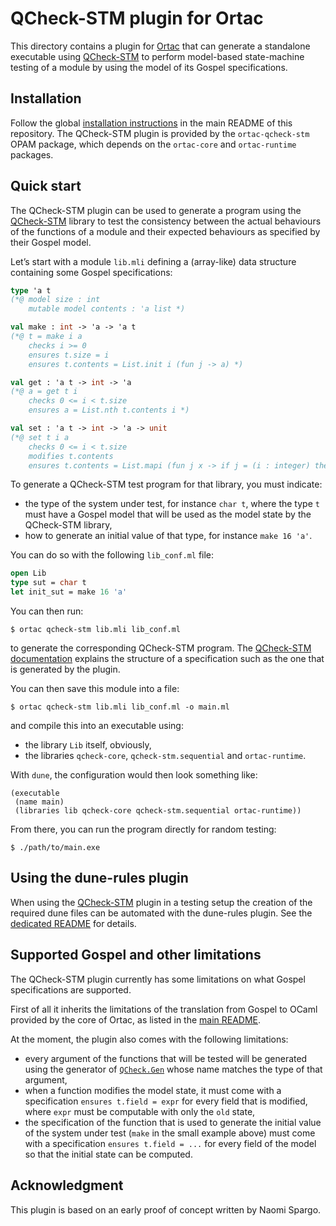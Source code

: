 # QCheck-STM plugin for Ortac

This directory contains a plugin for [Ortac] that can generate a
standalone executable using [QCheck-STM] to perform model-based
state-machine testing of a module by using the model of its Gospel
specifications.

[Ortac]: ../../README.md
[QCheck-STM]: https://ocaml-multicore.github.io/multicoretests/

## Installation

Follow the global [installation instructions] in the main README of
this repository. The QCheck-STM plugin is provided by the
`ortac-qcheck-stm` OPAM package, which depends on the `ortac-core` and
`ortac-runtime` packages.

[installation instructions]: ../../README.md#installation


## Quick start

The QCheck-STM plugin can be used to generate a program using the
[QCheck-STM] library to test the consistency between the actual
behaviours of the functions of a module and their expected behaviours
as specified by their Gospel model.

Let’s start with a module `lib.mli` defining a (array-like) data
structure containing some Gospel specifications:

```ocaml
type 'a t
(*@ model size : int
    mutable model contents : 'a list *)

val make : int -> 'a -> 'a t
(*@ t = make i a
    checks i >= 0
    ensures t.size = i
    ensures t.contents = List.init i (fun j -> a) *)

val get : 'a t -> int -> 'a
(*@ a = get t i
    checks 0 <= i < t.size
    ensures a = List.nth t.contents i *)

val set : 'a t -> int -> 'a -> unit
(*@ set t i a
    checks 0 <= i < t.size
    modifies t.contents
    ensures t.contents = List.mapi (fun j x -> if j = (i : integer) then a else x) (old t.contents) *)
```

To generate a QCheck-STM test program for that library, you must
indicate:

- the type of the system under test, for instance `char t`, where the
  type `t` must have a Gospel model that will be used as the model
  state by the QCheck-STM library,
- how to generate an initial value of that type, for instance
  `make 16 'a'`.

You can do so with the following `lib_conf.ml` file:

```ocaml
open Lib
type sut = char t
let init_sut = make 16 'a'
```

You can then run:

```shell
$ ortac qcheck-stm lib.mli lib_conf.ml
```

to generate the corresponding QCheck-STM program. The [QCheck-STM
documentation] explains the structure of a specification such as the
one that is generated by the plugin.

[QCheck-STM documentation]: https://ocaml.org/p/qcheck-stm/latest/doc/index.html

You can then save this module into a file:

```shell
$ ortac qcheck-stm lib.mli lib_conf.ml -o main.ml
```

and compile this into an executable using:

- the library `Lib` itself, obviously,
- the libraries `qcheck-core`, `qcheck-stm.sequential` and `ortac-runtime`.

With `dune`, the configuration would then look something like:

```dune
(executable
 (name main)
 (libraries lib qcheck-core qcheck-stm.sequential ortac-runtime))
```

From there, you can run the program directly for random testing:

```shell
$ ./path/to/main.exe
```

## Using the dune-rules plugin

When using the [QCheck-STM] plugin in a testing setup the creation of the
required dune files can be automated with the dune-rules plugin. See the
[dedicated README][dune-rules README] for details.

[dune-rules README]: ../dune-rules/README.md

## Supported Gospel and other limitations

The QCheck-STM plugin currently has some limitations on what Gospel
specifications are supported.

First of all it inherits the limitations of the translation from
Gospel to OCaml provided by the core of Ortac, as listed in the [main
README].

[main README]: ../../README.md#supported-gospel

At the moment, the plugin also comes with the following limitations:

- every argument of the functions that will be tested will be
  generated using the generator of [`QCheck.Gen`] whose name matches
  the type of that argument,
- when a function modifies the model state, it must come with a
  specification `ensures t.field = expr` for every field that
  is modified, where `expr` must be computable with only the `old`
  state,
- the specification of the function that is used to generate the
  initial value of the system under test (`make` in the small example
  above) must come with a specification `ensures t.field = ...` for
  every field of the model so that the initial state can be computed.

[`QCheck.Gen`]: https://ocaml.org/p/qcheck-core/latest/doc/QCheck/Gen/index.html

## Acknowledgment

This plugin is based on an early proof of concept written by Naomi Spargo.
